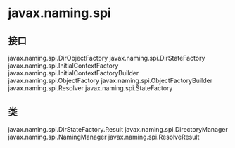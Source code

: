 # javax.naming.spi

## 接口

javax.naming.spi.DirObjectFactory
javax.naming.spi.DirStateFactory
javax.naming.spi.InitialContextFactory
javax.naming.spi.InitialContextFactoryBuilder
javax.naming.spi.ObjectFactory
javax.naming.spi.ObjectFactoryBuilder
javax.naming.spi.Resolver
javax.naming.spi.StateFactory

## 类

javax.naming.spi.DirStateFactory.Result
javax.naming.spi.DirectoryManager
javax.naming.spi.NamingManager
javax.naming.spi.ResolveResult




